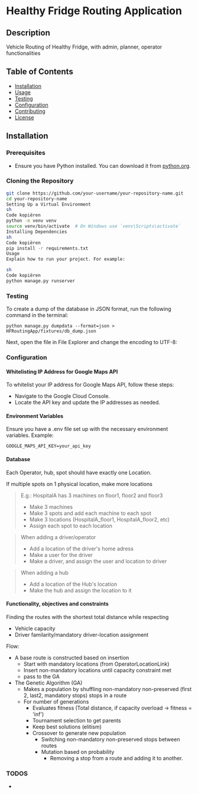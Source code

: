 
# Healthy Fridge Routing Application

## Description
Vehicle Routing of Healthy Fridge, with admin, planner, operator functionalities

## Table of Contents
- [Installation](#installation)
- [Usage](#usage)
- [Testing](#testing)
- [Configuration](#configuration)
- [Contributing](#contributing)
- [License](#license)

## Installation

### Prerequisites
- Ensure you have Python installed. You can download it from [python.org](https://www.python.org/downloads/).

### Cloning the Repository
```sh
git clone https://github.com/your-username/your-repository-name.git
cd your-repository-name
Setting Up a Virtual Environment
sh
Code kopiëren
python -m venv venv
source venv/bin/activate  # On Windows use `venv\Scripts\activate`
Installing Dependencies
sh
Code kopiëren
pip install -r requirements.txt
Usage
Explain how to run your project. For example:

sh
Code kopiëren
python manage.py runserver
```

### Testing
To create a dump of the database in JSON format, run the following command in the terminal:


`python manage.py dumpdata --format=json > HFRoutingApp/fixtures/db_dump.json`

Next, open the file in File Explorer and change the encoding to UTF-8:


### Configuration
#### Whitelisting IP Address for Google Maps API
To whitelist your IP address for Google Maps API, follow these steps:

- Navigate to the Google Cloud Console.
- Locate the API key and update the IP addresses as needed.

#### Environment Variables
Ensure you have a .env file set up with the necessary environment variables. Example:

`GOOGLE_MAPS_API_KEY=your_api_key`


#### Database
Each Operator, hub, spot should have exactly one Location.

If multiple spots on 1 physical location, make more locations

> E.g.:  HospitalA has 3 machines on floor1, floor2 and floor3
> - Make 3 machines
> - Make 3 spots and add each machine to each spot
> - Make 3 locations (HospitalA_floor1, HospitalA_floor2, etc)
> - Assign each spot to each location


> When adding a driver/operator
> - Add a location of the driver's home adress
> - Make a user for the driver
> - Make a driver, and assign the user and location to driver

> When adding a hub
> - Add a location of the Hub's location
> - Make the hub and assign the location to it


#### Functionality, objectives and constraints
Finding the routes with the shortest total distance while respecting
- Vehicle capacity
- Driver familarity/mandatory driver-location assignment 

Flow:
- A base route is constructed based on insertion
  - Start with mandatory locations (from OperatorLocationLink)
  - Insert non-mandatory locations until capacity constraint met
  - pass to the GA
- The Genetic Algorithm (GA)
  - Makes a population by shuffling non-mandatory non-preserved (first 2, last2, mandatory stops) stops in a route
  - For number of generations
    - Evaluates fitness (Total distance, if capacity overload -> fitness = 'inf')
    - Tournament selection to get parents
    - Keep best solutions (elitism)
    - Crossover to generate new population
      - Switching non-mandatory non-preserved stops between routes
      - Mutation based on probability
        - Removing a stop from a route and adding it to another.

### TODOS
- 